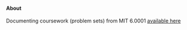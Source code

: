 #### About

Documenting coursework (problem sets) from MIT 6.0001 [available here](https://ocw.mit.edu/courses/electrical-engineering-and-computer-science/6-0001-introduction-to-computer-science-and-programming-in-python-fall-2016/)
